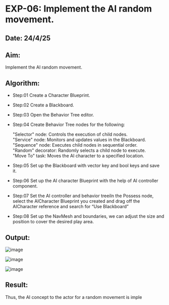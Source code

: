 # EXP-06: Implement the AI random movement.
## Date: 24/4/25

## Aim:
Implement the AI random movement.

## Algorithm:
- Step:01 Create a Character Blueprint.
- Step:02 Create a Blackboard.
- Step:03 Open the Behavior Tree editor.
- Step:04 Create Behavior Tree nodes for the following:

    "Selector" node: Controls the execution of child nodes.  
    "Service" node: Monitors and updates values in the Blackboard.  
    "Sequence" node: Executes child nodes in sequential order.  
    "Random" decorator: Randomly selects a child node to execute.  
    "Move To" task: Moves the AI character to a specified location.

- Step:05 Set up the Blackboard with vector key and bool keys and save it.
- Step:06 Set up the AI character Blueprint with the help of AI controller component.
- Step:07 Set the AI controller and behavior treeiIn the Possess node, select the AICharacter Blueprint you created and drag off the AICharacter reference and search for “Use Blackboard”
- Step:08 Set up the NavMesh and boundaries, we can adjust the size and position to cover the desired play area.

## Output:

![image](https://github.com/user-attachments/assets/23562410-300b-408f-8e9c-e4c3a9ea7037)

![image](https://github.com/user-attachments/assets/ae6737ed-0930-4580-a571-048622117929)

![image](https://github.com/user-attachments/assets/d53b8f65-89ee-4099-af6c-2f2aa92e1744)


## Result:
Thus, the AI concept to the actor for a random movement is imple
